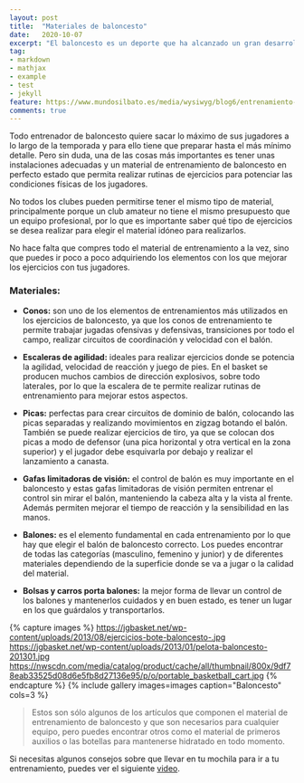 ```yaml
---
layout: post
title:  "Materiales de baloncesto"
date:   2020-10-07
excerpt: "El baloncesto es un deporte que ha alcanzado un gran desarrollo y popularidad en todo el planeta, siendo actualmente una de las prácticas deportivas más influyentes y relevantes a nivel global."
tag:
- markdown 
- mathjax
- example
- test
- jekyll
feature: https://www.mundosilbato.es/media/wysiwyg/blog6/entrenamiento-baloncesto.jpg
comments: true
---
```


Todo entrenador de baloncesto quiere sacar lo máximo de sus jugadores a lo largo de la temporada y para ello tiene que preparar hasta el más mínimo detalle. Pero sin duda, una de las cosas más importantes es tener unas instalaciones adecuadas y un material de entrenamiento de baloncesto en perfecto estado que permita realizar rutinas de ejercicios para potenciar las condiciones físicas de los jugadores.

No todos los clubes pueden permitirse tener el mismo tipo de material, principalmente porque un club amateur no tiene el mismo presupuesto que un equipo profesional, por lo que es importante saber qué tipo de ejercicios se desea realizar para elegir el material idóneo para realizarlos.

No hace falta que compres todo el material de entrenamiento a la vez, sino que puedes ir poco a poco adquiriendo los elementos con los que mejorar los ejercicios con tus jugadores.

### Materiales:

* **Conos:** son uno de los elementos de entrenamientos más utilizados en los ejercicios de baloncesto, ya que los conos de entrenamiento te permite trabajar jugadas ofensivas y defensivas, transiciones por todo el campo, realizar circuitos de coordinación y velocidad con el balón.

* **Escaleras de agilidad:** ideales para realizar ejercicios donde se potencia la agilidad, velocidad de reacción y juego de pies. En el basket se producen muchos cambios de dirección explosivos, sobre todo laterales, por lo que la escalera de te permite realizar rutinas de entrenamiento para mejorar estos aspectos.

* **Picas:** perfectas para crear circuitos de dominio de balón, colocando las picas separadas y realizando movimientos en zigzag botando el balón. También se puede realizar ejercicios de tiro, ya que se colocan dos picas a modo de defensor (una pica horizontal y otra vertical en la zona superior) y el jugador debe esquivarla por debajo y realizar el lanzamiento a canasta.

* **Gafas limitadoras de visión:** el control de balón es muy importante en el baloncesto y estas gafas limitadoras de visión permiten entrenar el control sin mirar el balón, manteniendo la cabeza alta y la vista al frente. Además permiten mejorar el tiempo de reacción y la sensibilidad en las manos.

* **Balones:** es el elemento fundamental en cada entrenamiento por lo que hay que elegir el balón de baloncesto correcto. Los puedes encontrar de todas las categorías (masculino, femenino y junior) y de diferentes materiales dependiendo de la superficie donde se va a jugar o la calidad del material.

* **Bolsas y carros porta balones:** la mejor forma de llevar un control de los balones y mantenerlos cuidados y en buen estado, es tener un lugar en los que guárdalos y transportarlos.

{% capture images %} 
https://jgbasket.net/wp-content/uploads/2013/08/ejercicios-bote-baloncesto-.jpg
https://jgbasket.net/wp-content/uploads/2013/01/pelota-baloncesto-201301.jpg
https://nwscdn.com/media/catalog/product/cache/all/thumbnail/800x/9df78eab33525d08d6e5fb8d27136e95/p/o/portable_basketball_cart.jpg
{% endcapture %} 
{% include gallery images=images caption="Baloncesto" cols=3 %}

> Estos son sólo algunos de los artículos que componen el material de entrenamiento de baloncesto y que son necesarios para cualquier equipo, pero puedes encontrar otros como el material de primeros auxilios o las botellas para mantenerse hidratado en todo momento.

Si necesitas algunos consejos sobre que llevar en tu mochila para ir a tu entrenamiento, puedes ver el siguiente [video](https://www.youtube.com/watch?v=bGiWTR8mQSA).
